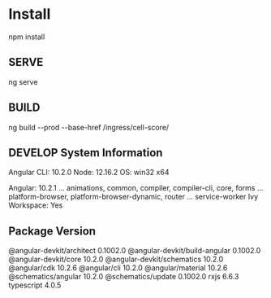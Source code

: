 # Install

npm install

## SERVE

ng serve

## BUILD

ng build --prod --base-href /ingress/cell-score/

## DEVELOP System Information
Angular CLI: 10.2.0
Node: 12.16.2
OS: win32 x64

Angular: 10.2.1
... animations, common, compiler, compiler-cli, core, forms
... platform-browser, platform-browser-dynamic, router
... service-worker
Ivy Workspace: Yes

Package                         Version
---------------------------------------------------------
@angular-devkit/architect       0.1002.0
@angular-devkit/build-angular   0.1002.0
@angular-devkit/core            10.2.0
@angular-devkit/schematics      10.2.0
@angular/cdk                    10.2.6
@angular/cli                    10.2.0
@angular/material               10.2.6
@schematics/angular             10.2.0
@schematics/update              0.1002.0
rxjs                            6.6.3
typescript                      4.0.5